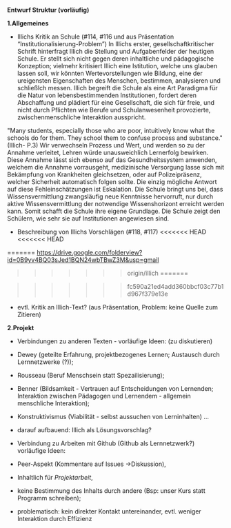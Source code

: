 **Entwurf Struktur (vorläufig)**

**1.Allgemeines**

- Illichs Kritik an Schule
(#114, #116 und aus Präsentation “Institutionalisierung-Problem”)
In Illichs erster, gesellschaftkritischer Schrift hinterfragt Illich die Stellung und Aufgabenfelder der heutigen Schule.
Er stellt sich nicht gegen deren inhaltliche und pädagogische Konzeption;
vielmehr kritisiert Illich eine Istitution, welche uns glauben lassen soll, wir könnten Wertevorstellungen wie Bildung, eine der ureigensten Eigenschaften des Menschen, bestimmen, analysieren und schließlch messen.
Illich begreift die Schule als eine Art Paradigma für die Natur von lebensbestimmenden Institutionen, fordert deren Abschaffung und plädiert für eine Gesellschaft, die sich für freie, und nicht durch Pflichten wie Berufe und Schulanwesenheit provozierte, zwischenmenschliche Interaktion ausspricht.

"Many students, especially those who are poor, intuitively know what the schools do for them.
They school them to confuse process and substance."(Illich- P.3)
Wir verwechseln Prozess und Wert, und werden so zu der Annahme verleitet, Lehren würde unausweichlich Lernerfolg bewirken.
Diese Annahme lässt sich ebenso auf das Gesundheitssystem anwenden, welchem die Annahme vorrausgeht, medizinische Versorgung lasse sich mit Bekämpfung von Krankheiten gleichsetzen, oder auf Polizeipräsenz, welcher Sicherheit automatisch folgen sollte.
Die einzig mögliche Antwort auf diese Fehleinschätzungen ist Eskalation. Die Schule bringt uns bei, dass Wissensvermittlung zwangsläufig neue Kenntnisse hervorruft, nur durch aktive Wissensvermittlung der notwendige Wissenshorizont erreicht werden kann.
Somit schafft die Schule ihre eigene Grundlage.
Die Schule zeigt den Schülern, wie sehr sie auf Institutionen angewiesen sind.



- Beschreibung von Illichs Vorschlägen
(#118, #117)
<<<<<<< HEAD
<<<<<<< HEAD

=======
https://drive.google.com/folderview?id=0B9yv4BQ03sJed1BQN24wbTBwZ3M&usp=gmail
>>>>>>> origin/illich
=======

>>>>>>> fc590a21ed4add360bbcf03c77b1d967f379e13e
- evtl. Kritik an Illich-Text? (aus Präsentation, Problem: keine Quelle zum Zitieren)

**2.Projekt**

- Verbindungen zu anderen Texten -
vorläufige Ideen: (zu diskutieren)
 - Dewey (geteilte Erfahrung, projektbezogenes Lernen; Austausch durch Lernnetzwerke (?));
 - Rousseau (Beruf Menschsein statt Spezailisierung);
 - Benner (Bildsamkeit - Vertrauen auf Entscheidungen von Lernenden; Interaktion zwischen Pädagogen und Lernendem - allgemein menschliche Interaktion);
 - Konstruktivismus (Viabilität - selbst aussuchen von Lerninhalten)
...

- darauf aufbauend: Illich als Lösungsvorschlag?

- Verbindung zu Arbeiten mit Github
(Github als Lernnetzwerk?)
vorläufige Ideen:
 - Peer-Aspekt (Kommentare auf Issues ->Diskussion),
 - Inhaltlich für *Projektarbeit*,
 - keine Bestimmung des Inhalts durch andere (Bsp: unser Kurs statt Programm schreiben);
 - problematisch: kein direkter Kontakt untereinander, evtl. weniger Interaktion durch Effizienz
